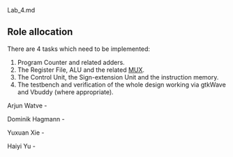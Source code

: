 Lab_4.md
## Role allocation

There are 4 tasks which need to be implemented: 

1. Program Counter and related adders.
2. The Register File, ALU and the related [MUX](https://github.com/aw-999/Lab4-Reduced-RISC-V/blob/main/repo/rtl/mux.sv).
3. The Control Unit, the Sign-extension Unit and the instruction memory.
4. The testbench and verification of the whole design working via gtkWave and Vbuddy (where appropriate).

Arjun Watve - 

Dominik Hagmann - 

Yuxuan Xie -

Haiyi Yu - 


